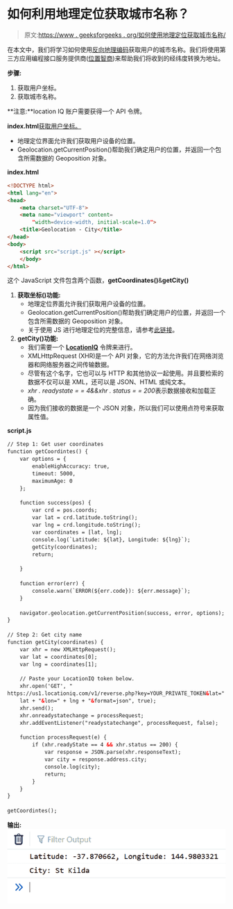 # 如何利用地理定位获取城市名称？

> 原文:[https://www . geeksforgeeks . org/如何使用地理定位获取城市名称/](https://www.geeksforgeeks.org/how-to-get-city-name-by-using-geolocation/)

在本文中，我们将学习如何使用[反向地理编码](https://en.wikipedia.org/wiki/Reverse_geocoding)获取用户的城市名称。我们将使用第三方应用编程接口服务提供商([位置智商](https://locationiq.com/))来帮助我们将收到的经纬度转换为地址。

**步骤:**

1.  获取用户坐标。
2.  获取城市名称。

**注意:**location IQ 账户需要获得一个 API 令牌。

**index.html**[获取用户坐标。](https://www.geeksforgeeks.org/html-geolocation/)

*   地理定位界面允许我们获取用户设备的位置。
*   Geolocation.getCurrentPosition()帮助我们确定用户的位置，并返回一个包含所需数据的 Geoposition 对象。

**index.html**

```html
<!DOCTYPE html>
<html lang="en">
<head>
    <meta charset="UTF-8">
    <meta name="viewport" content=
        "width=device-width, initial-scale=1.0">
    <title>Geolocation - City</title>
</head>
<body>
    <script src="script.js" ></script>
    </body>
</html>
```

这个 JavaScript 文件包含两个函数，**getCoordinates()**&**getCity()**

1.  **获取坐标()功能:**
    *   地理定位界面允许我们获取用户设备的位置。
    *   Geolocation.getCurrentPosition()帮助我们确定用户的位置，并返回一个包含所需数据的 Geoposition 对象。
    *   关于使用 JS 进行地理定位的完整信息，请参考[此链接](https://developer.mozilla.org/en-US/docs/Web/API/Geolocation/getCurrentPosition)。
2.  **getCity()功能:**
    *   我们需要一个 **[LocationIQ](https://www.locationiq.com/)** 令牌来进行。
    *   XMLHttpRequest (XHR)是一个 API 对象，它的方法允许我们在网络浏览器和网络服务器之间传输数据。
    *   尽管有这个名字，它也可以与 HTTP 和其他协议一起使用。并且要检索的数据不仅可以是 XML，还可以是 JSON、HTML 或纯文本。
    *   *xhr . readystate = = 4&&xhr . status = = 200*表示数据接收和加载正确。
    *   因为我们接收的数据是一个 JSON 对象，所以我们可以使用点符号来获取属性值。

**script.js**

```html
// Step 1: Get user coordinates
function getCoordintes() {
    var options = {
        enableHighAccuracy: true,
        timeout: 5000,
        maximumAge: 0
    };

    function success(pos) {
        var crd = pos.coords;
        var lat = crd.latitude.toString();
        var lng = crd.longitude.toString();
        var coordinates = [lat, lng];
        console.log(`Latitude: ${lat}, Longitude: ${lng}`);
        getCity(coordinates);
        return;

    }

    function error(err) {
        console.warn(`ERROR(${err.code}): ${err.message}`);
    }

    navigator.geolocation.getCurrentPosition(success, error, options);
}

// Step 2: Get city name
function getCity(coordinates) {
    var xhr = new XMLHttpRequest();
    var lat = coordinates[0];
    var lng = coordinates[1];

    // Paste your LocationIQ token below.
    xhr.open('GET', "
https://us1.locationiq.com/v1/reverse.php?key=YOUR_PRIVATE_TOKEN&lat=" +
    lat + "&lon=" + lng + "&format=json", true);
    xhr.send();
    xhr.onreadystatechange = processRequest;
    xhr.addEventListener("readystatechange", processRequest, false);

    function processRequest(e) {
        if (xhr.readyState == 4 && xhr.status == 200) {
            var response = JSON.parse(xhr.responseText);
            var city = response.address.city;
            console.log(city);
            return;
        }
    }
}

getCoordintes();
```

**输出:**
![](img/37fbe9426ca2fe555359607925679487.png)